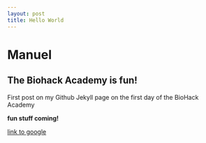 ```yaml
---
layout: post
title: Hello World
---
```


# Manuel

## The Biohack Academy is fun!

First post on my Github Jekyll page on the first day of the BioHack Academy

**fun stuff coming!**

[link to google](www.google.com)
